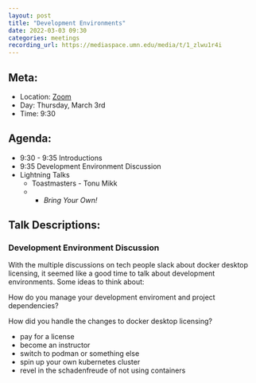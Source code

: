 ```yaml
---
layout: post
title: "Development Environments"
date: 2022-03-03 09:30
categories: meetings
recording_url: https://mediaspace.umn.edu/media/t/1_zlwu1r4i
---
```


## Meta:

- Location: [Zoom](https://z.umn.edu/cpmstream)
- Day: Thursday, March 3rd
- Time: 9:30

## Agenda:

- 9:30 - 9:35 Introductions
- 9:35 Development Environment Discussion
- Lightning Talks
  - Toastmasters - Tonu Mikk
  -   - _Bring Your Own!_

## Talk Descriptions:

### Development Environment Discussion

With the multiple discussions on tech people slack about docker desktop licensing,
it seemed like a good time to talk about development environments. Some ideas to
think about:

How do you manage your development enviroment and project dependencies?

How did you handle the changes to docker desktop licensing?
- pay for a license
- become an instructor
- switch to podman or something else 
- spin up your own kubernetes cluster
- revel in the schadenfreude of not using containers
